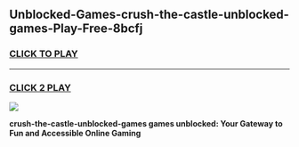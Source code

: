 
## Unblocked-Games-crush-the-castle-unblocked-games-Play-Free-8bcfj
<h3>
<a href="https://premium76.site?title=crush-the-castle-unblocked-games&ref=10A">CLICK TO PLAY</a></h3>
<hr>

<h3>
<a href="https://premium76.site?title=crush-the-castle-unblocked-games&ref=10A">CLICK 2 PLAY</a>
  
</h3>

<a href="https://premium76.site?title=crush-the-castle-unblocked-games&ref=10A"><img src="https://clearcache.store/games.png"></a>


**crush-the-castle-unblocked-games games unblocked: Your Gateway to Fun and Accessible Online Gaming**
